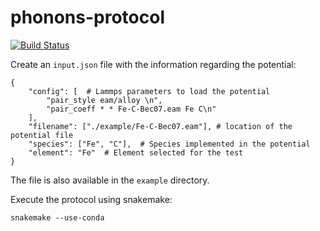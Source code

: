 # phonons-protocol
[![Build Status](https://travis-ci.org/thermopot/phonons-protocol.svg?branch=master)](https://travis-ci.org/thermopot/phonons-protocol)

Create an `input.json` file with the information regarding the potential: 
```
{
    "config": [  # Lammps parameters to load the potential
        "pair_style eam/alloy \n", 
        "pair_coeff * * Fe-C-Bec07.eam Fe C\n"
    ], 
    "filename": ["./example/Fe-C-Bec07.eam"], # location of the potential file 
    "species": ["Fe", "C"],  # Species implemented in the potential  
    "element": "Fe"  # Element selected for the test 
}
```
The file is also available in the `example` directory. 

Execute the protocol using snakemake: 
```
snakemake --use-conda
```
